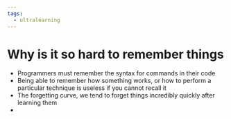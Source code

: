 ```yaml
---
tags:
  - ultralearning
---
```

# Why is it so hard to remember things
* Programmers must remember the syntax for commands in their code
* Being able to remember how something works, or how to perform a particular technique is useless if you cannot recall it
* The forgetting curve, we tend to forget things incredibly quickly after learning them
* 